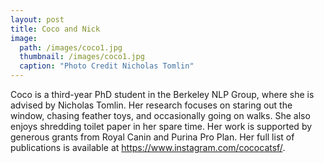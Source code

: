 ```yaml
---
layout: post
title: Coco and Nick
image:
  path: /images/coco1.jpg
  thumbnail: /images/coco1.jpg
  caption: "Photo Credit Nicholas Tomlin"
---
```


Coco is a third-year PhD student in the Berkeley NLP Group, where she is advised by Nicholas Tomlin.
Her research focuses on staring out the window, chasing feather toys, and occasionally going on walks.
She also enjoys shredding toilet paper in her spare time.
Her work is supported by generous grants from Royal Canin and Purina Pro Plan.
Her full list of publications is available at <https://www.instagram.com/cococatsf/>.
